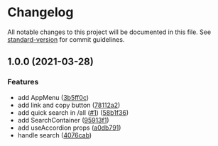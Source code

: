 # Changelog

All notable changes to this project will be documented in this file. See [standard-version](https://github.com/conventional-changelog/standard-version) for commit guidelines.

## 1.0.0 (2021-03-28)


### Features

* add AppMenu ([3b5ff0c](https://github.com/sozonome/pub-apis/commit/3b5ff0c84c3030fc4b22eb739f12dacb73e55550))
* add link and copy button ([78112a2](https://github.com/sozonome/pub-apis/commit/78112a2b71063c39f24c0c2c385d118454a11106))
* add quick search in /all ([#1](https://github.com/sozonome/pub-apis/issues/1)) ([58b1f36](https://github.com/sozonome/pub-apis/commit/58b1f36bebe6616a07f79ac22a7061fdc4412163))
* add SearchContainer ([95913f1](https://github.com/sozonome/pub-apis/commit/95913f1b4afc20fa2dae957a475d5df9f55549c2))
* add useAccordion props ([a0db791](https://github.com/sozonome/pub-apis/commit/a0db7911270e1d9a31f45e914e5b73eb25329a3e))
* handle search ([4076cab](https://github.com/sozonome/pub-apis/commit/4076cabf0d1c1c0af60cef4ae0b5d63eccee32a1))
